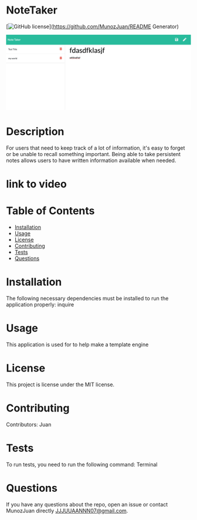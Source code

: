 # NoteTaker


[![GitHub license](https://img.shields.io/badge/license-MIT-blue.svg)](https://github.com/MunozJuan/README Generator)

![portfolio](/two.png)
# Description

For users that need to keep track of a lot of information, it's easy to forget or be unable to recall something important. Being able to take persistent notes allows users to have written information available when needed.



# link to video


# Table of Contents 
* [Installation](#installation)
* [Usage](#usage)
* [License](#license)
* [Contributing](#contributing)
* [Tests](#tests)
* [Questions](#questions)
# Installation
The following necessary dependencies must be installed to run the application properly: inquire
# Usage
​This application is used for to help make a template engine
# License
This project is license under the MIT  license.
# Contributing
​Contributors: Juan 
# Tests
To run tests, you need to run the following command: Terminal
# Questions
If you have any questions about the repo, open an issue or contact MunozJuan directly JJJUUAANNN07@gmail.com.